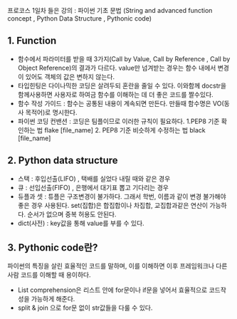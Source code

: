 프로코스 1일차 
들은 강의 : 파이썬 기초 문법 (String and advanced function concept , Python Data Structure , Pythonic code) 

## 1. Function
- 함수에서 파라미터를 받을 때 3가지(Call by Value, Call by Reference , Call by Object Reference)의 결과가 다르다. value만 넘겨받는 경우는 함수 내에서 변경이 있어도 객체의 값은 변하지 않는다.
- 타입힌팅은 다이나믹한 코딩은 살려두되 혼란을 줄일 수 있다. 이와함께 docstr을 함께사용하면 사용자로 하여금 함수를 이해하는 데 더 좋은 코드를 짤수있다.
- 함수 작성 가이드 : 함수는 공통된 내용이 계속되면 만든다. 만들때 함수명은 VO(동사 목적어)로 명시한다. 
- 파이썬 코딩 컨밴션 : 코딩은 팀플이므로 이러한 규칙이 필요하다. 1.PEP8 기준 확인하는 법 flake [file_name] 2. PEP8 기준 비슷하게 수정하는 법 black [file_name]

## 2. Python data structure
- 스택 : 후입선출(LIFO) , 택배를 실었다 내릴 때와 같은 경우
- 큐 : 선입선출(FIFO) , 은행에서 대기표 뽑고 기다리는 경우
- 듀플과 셋 : 튜플은 구조변경이 불가하다. 그래서 학번, 이름과 같이 변경 불가해야 좋은 경우 사용된다. 
  set(집합)은 합집합이나 차집합, 교집합과같은 연산이 가능하다. 순서가 없으며 중복 허용도 안된다.
- dict(사전) : key값을 통해 value를 부를 수 있다. 

## 3. Pythonic code란? 
파이썬의 특징을 살린 효율적인 코드를 말하며, 이를 이해하면 이후 프레임워크나 다른 사람 코드를 이해할 때 용이하다.
- List comprehension은 리스트 안에 for문이나 if문을 넣어서 효율적으로 코드작성을 가능하게 해준다. 
- split & join 으로 for문 없이 str값들을 다룰 수 있다.
